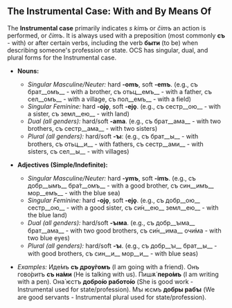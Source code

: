 ## The Instrumental Case: With and By Means Of

The __Instrumental case__ primarily indicates _s kimъ_ or _čimъ_ an action is performed, or _čimъ_. It is always used with a preposition (most commonly __съ__ - with) or after certain verbs, including the verb __быти__ (to be) when describing someone's profession or state. OCS has singular, dual, and plural forms for the Instrumental case.

*   __Nouns:__
    
    *   _Singular Masculine/Neuter:_ hard __-omъ__, soft __-emъ__. (e.g., съ брат__омъ__ - with a brother, съ отьц__емъ__ - with a father, съ сел__омъ__ - with a village, съ пол__емъ__ - with a field)
    *   _Singular Feminine:_ hard __-ojǫ__, soft __-ejǫ__. (e.g., съ сестр__ою__ - with a sister, съ земл__ею__ - with land)
    *   _Dual (all genders):_ hard/soft __-ama__. (e.g., съ брат__ама__ - with two brothers, съ сестр__ама__ - with two sisters)
    *   _Plural (all genders):_ hard/soft __-ꙑ__: (e.g., съ брат__ы__ - with brothers, съ отьц__и__ - with fathers, съ сестр__ами__ - with sisters, съ сел__ы__ - with villages)
    
    
    
*   __Adjectives (Simple/Indefinite):__
    
    *   _Singular Masculine/Neuter:_ hard __-ymъ__, soft __-imъ__. (e.g., съ добр__ымъ__ бра́т__омъ__ - with a good brother, съ син__имъ__ мор__емъ__ - with the blue sea)
    *   _Singular Feminine:_ hard __-ojǫ__, soft __-ejǫ__. (e.g., съ добр__ою__ сестр__ою__ - with a good sister, съ си́н__ею__ земл__ею__ - with the blue land)
    *   _Dual (all genders):_ hard/soft __-ꙑма__. (e.g., съ добр__ꙑма__ брат__ама__ - with two good brothers, съ си́н__има__ очи́ма - with two blue eyes)
    *   _Plural (all genders):_ hard/soft __-ꙑ__. (e.g., съ добр__ꙑ__ брат__ы__ - with good brothers, съ син__и__ мор__и__ - with blue seas)
    
    
    
*   _Examples:_ Иде́мъ __съ дроу́гомъ__ (I am going with a friend). Онъ гово́ритъ __съ на́ми__ (He is talking with us). Пишѫ́ __перо́мъ__ (I am writing with a pen). Она́ ѥстъ __добро́ю работо́ю__ (She is good work - Instrumental used for state/profession). Мꙑ ѥсмъ __добры рабꙑ__ (We are good servants - Instrumental plural used for state/profession).